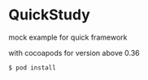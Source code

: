 # QuickStudy
mock example for quick framework

with cocoapods for version above 0.36

```
$ pod install
```
